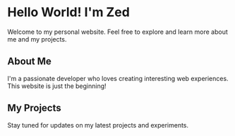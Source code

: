 # Hello World! I'm Zed

Welcome to my personal website. Feel free to explore and learn more about me and my projects.

## About Me

I'm a passionate developer who loves creating interesting web experiences. This website is just the beginning!

## My Projects

Stay tuned for updates on my latest projects and experiments.